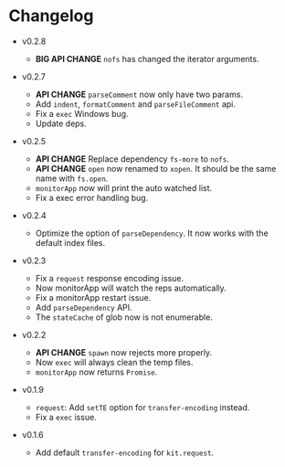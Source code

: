 # Changelog

- v0.2.8

  - **BIG API CHANGE** `nofs` has changed the iterator arguments.

- v0.2.7

  - **API CHANGE** `parseComment` now only have two params.
  - Add `indent`, `formatComment` and `parseFileComment` api.
  - Fix a `exec` Windows bug.
  - Update deps.

- v0.2.5

  - **API CHANGE** Replace dependency `fs-more` to `nofs`.
  - **API CHANGE** `open` now renamed to `xopen`.
    It should be the same name with `fs.open`.
  - `monitorApp` now will print the auto watched list.
  - Fix a exec error handling bug.

- v0.2.4

  - Optimize the option of `parseDependency`.
    It now works with the default index files.

- v0.2.3

  - Fix a `request` response encoding issue.
  - Now monitorApp will watch the reps automatically.
  - Fix a monitorApp restart issue.
  - Add `parseDependency` API.
  - The `stateCache` of glob now is not enumerable.

- v0.2.2

  - **API CHANGE** `spawn` now rejects more properly.
  - Now `exec` will always clean the temp files.
  - `monitorApp` now returns `Promise`.

- v0.1.9

  - `request`: Add `setTE` option for `transfer-encoding` instead.
  - Fix a `exec` issue.

- v0.1.6

  - Add default `transfer-encoding` for `kit.request`.
